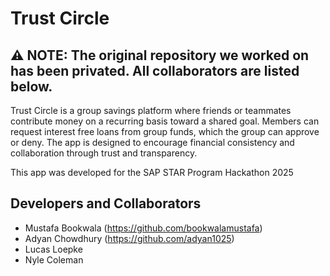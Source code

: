 # Trust Circle

## ⚠️ NOTE: The original repository we worked on has been privated. All collaborators are listed below.

Trust Circle is a group savings platform where friends or teammates contribute money on a recurring basis toward a shared goal. Members can request interest free loans from group funds, which the group can approve or deny. The app is designed to encourage financial consistency and collaboration through trust and transparency.

This app was developed for the SAP STAR Program Hackathon 2025

## Developers and Collaborators
- Mustafa Bookwala (https://github.com/bookwalamustafa)
- Adyan Chowdhury (https://github.com/adyan1025)
- Lucas Loepke
- Nyle Coleman